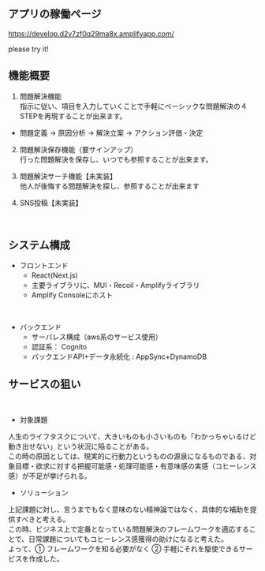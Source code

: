 ## アプリの稼働ページ

https://develop.d2v7zf0q29ma8x.amplifyapp.com/

please try it!
<br>

## 機能概要

1. 問題解決機能<br>
指示に従い、項目を入力していくことで手軽にベーシックな問題解決の４STEPを再現することが出来ます。
  + 問題定義 → 原因分析 → 解決立案 → アクション評価・決定
 
2. 問題解決保存機能（要サインアップ）<br>
行った問題解決を保存し、いつでも参照することが出来ます。
  
3. 問題解決サーチ機能【未実装】<br>
他人が後悔する問題解決を探し、参照することが出来ます

4. SNS投稿【未実装】

<br>

## システム構成

+ フロントエンド
  + React(Next.js)　
  + 主要ライブラリに、MUI・Recoil・Amplifyライブラリ
  + Amplify Consoleにホスト

<br>

+ バックエンド
  + サーバレス構成（aws系のサービス使用）
  + 認証系： Cognito
  + バックエンドAPI+データ永続化 :  AppSync+DynamoDB

## サービスの狙い

<br>

+ 対象課題

人生のライフタスクについて、大きいものも小さいものも「わかっちゃいるけど動き出せない」という状況に陥ることがある。<br>
この時の原因としては、現実的に行動力というものの源泉になるものである、対象目標・欲求に対する把握可能感・処理可能感・有意味感の実感（コヒーレンス感）が不足が挙げられる。
<br>
+ ソリューション

上記課題に対し、言うまでもなく意味のない精神論ではなく、具体的な補助を提供すべきと考える。<br>
この時、ビジネス上で定番となっている問題解決のフレームワークを適応することで、日常課題についてもコヒーレンス感獲得の助けになると考えた。<br>
よって、① フレームワークを知る必要がなく ② 手軽にそれを駆使できるサービスを作成した。
